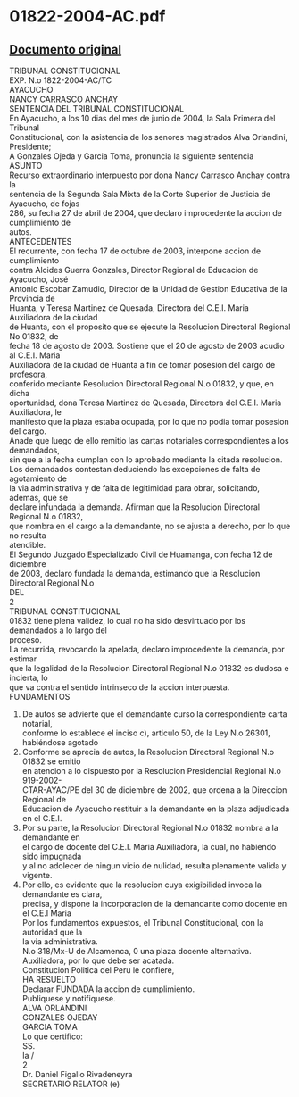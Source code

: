 
01822-2004-AC.pdf
=================
  
[Documento original](https://tc.gob.pe/jurisprudencia/2004/01822-2004-AC.pdf)  
---  
TRIBUNAL CONSTITUCIONAL  
EXP. N.o 1822-2004-AC/TC  
AYACUCHO  
NANCY CARRASCO ANCHAY  
SENTENCIA DEL TRIBUNAL CONSTITUCIONAL  
En Ayacucho, a los 10 dias del mes de junio de 2004, la Sala Primera del Tribunal  
Constitucional, con la asistencia de los senores magistrados Alva Orlandini, Presidente;  
A Gonzales Ojeda y Garcia Toma, pronuncia la siguiente sentencia  
ASUNTO  
Recurso extraordinario interpuesto por dona Nancy Carrasco Anchay contra la  
sentencia de la Segunda Sala Mixta de la Corte Superior de Justicia de Ayacucho, de fojas  
286, su fecha 27 de abril de 2004, que declaro improcedente la accion de cumplimiento de  
autos.  
ANTECEDENTES  
El recurrente, con fecha 17 de octubre de 2003, interpone accion de cumplimiento  
contra Alcides Guerra Gonzales, Director Regional de Educacion de Ayacucho, José  
Antonio Escobar Zamudio, Director de la Unidad de Gestion Educativa de la Provincia de  
Huanta, y Teresa Martinez de Quesada, Directora del C.E.I. Maria Auxiliadora de la ciudad  
de Huanta, con el proposito que se ejecute la Resolucion Directoral Regional No 01832, de  
fecha 18 de agosto de 2003. Sostiene que el 20 de agosto de 2003 acudio al C.E.I. Maria  
Auxiliadora de la ciudad de Huanta a fin de tomar posesion del cargo de profesora,  
conferido mediante Resolucion Directoral Regional N.o 01832, y que, en dicha  
oportunidad, dona Teresa Martinez de Quesada, Directora del C.E.I. Maria Auxiliadora, le  
manifesto que la plaza estaba ocupada, por lo que no podia tomar posesion del cargo.  
Anade que luego de ello remitio las cartas notariales correspondientes a los demandados,  
sin que a la fecha cumplan con lo aprobado mediante la citada resolucion.  
Los demandados contestan deduciendo las excepciones de falta de agotamiento de  
la via administrativa y de falta de legitimidad para obrar, solicitando, ademas, que se  
declare infundada la demanda. Afirman que la Resolucion Directoral Regional N.o 01832,  
que nombra en el cargo a la demandante, no se ajusta a derecho, por lo que no resulta  
atendible.  
El Segundo Juzgado Especializado Civil de Huamanga, con fecha 12 de diciembre  
de 2003, declaro fundada la demanda, estimando que la Resolucion Directoral Regional N.o  
DEL  
2  
TRIBUNAL CONSTITUCIONAL  
01832 tiene plena validez, lo cual no ha sido desvirtuado por los demandados a lo largo del  
proceso.  
La recurrida, revocando la apelada, declaro improcedente la demanda, por estimar  
que la legalidad de la Resolucion Directoral Regional N.o 01832 es dudosa e incierta, lo  
que va contra el sentido intrinseco de la accion interpuesta.  
FUNDAMENTOS  
1. De autos se advierte que el demandante curso la correspondiente carta notarial,  
conforme lo establece el inciso c), articulo 50, de la Ley N.o 26301, habiéndose agotado  
2. Conforme se aprecia de autos, la Resolucion Directoral Regional N.o 01832 se emitio  
en atencion a lo dispuesto por la Resolucion Presidencial Regional N.o 919-2002-  
CTAR-AYAC/PE del 30 de diciembre de 2002, que ordena a la Direccion Regional de  
Educacion de Ayacucho restituir a la demandante en la plaza adjudicada en el C.E.I.  
3. Por su parte, la Resolucion Directoral Regional N.o 01832 nombra a la demandante en  
el cargo de docente del C.E.I. Maria Auxiliadora, la cual, no habiendo sido impugnada  
y al no adolecer de ningun vicio de nulidad, resulta plenamente valida y vigente.  
4. Por ello, es evidente que la resolucion cuya exigibilidad invoca la demandante es clara,  
precisa, y dispone la incorporacion de la demandante como docente en el C.E.I Maria  
Por los fundamentos expuestos, el Tribunal Constitucional, con la autoridad que la  
la via administrativa.  
N.o 318/Mx-U de Alcamenca, 0 una plaza docente alternativa.  
Auxiliadora, por lo que debe ser acatada.  
Constitucion Politica del Peru le confiere,  
HA RESUELTO  
Declarar FUNDADA la accion de cumplimiento.  
Publiquese y notifiquese.  
ALVA ORLANDINI  
GONZALES OJEDAY  
GARCIA TOMA  
Lo que certifico:  
SS.  
la /  
2  
Dr. Daniel Figallo Rivadeneyra  
SECRETARIO RELATOR (e)